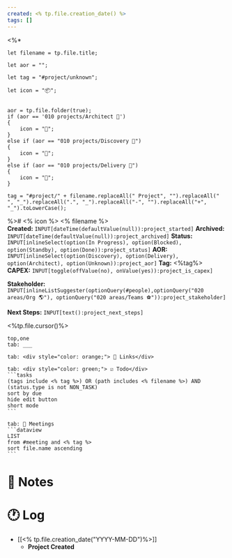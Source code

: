 ```yaml
---
created: <% tp.file.creation_date() %>
tags: []
---
```


<%* 

	let filename = tp.file.title;

	let aor = "";

	let tag = "#project/unknown";

	let icon = "📦";

	
	aor = tp.file.folder(true);
	if (aor == '010 projects/Architect 📐')
	{
		icon = "📐";
	} 
	else if (aor == "010 projects/Discovery 🔭")
	{
		icon = "🔭";
	} 
	else if (aor == "010 projects/Delivery 🚚")
	{
		icon = "🚚";
	} 
	
	tag = "#project/" + filename.replaceAll(" Project", "").replaceAll(" ", "_").replaceAll(".", "_").replaceAll("-", "").replaceAll("+", "_").toLowerCase();

%># <% icon %> <% filename %>  
**Created:** `INPUT[dateTime(defaultValue(null)):project_started]` **Archived:** `INPUT[dateTime(defaultValue(null)):project_archived]` **Status:** `INPUT[inlineSelect(option(In Progress), option(Blocked), option(Standby), option(Done)):project_status]` **AOR:** `INPUT[inlineSelect(option(Discovery), option(Delivery), option(Architect), option(Unknown)):project_aor]` **Tag:** <%tag%> **CAPEX:** `INPUT[toggle(offValue(no), onValue(yes)):project_is_capex]`

**Stakeholder:** `INPUT[inlineListSuggester(optionQuery(#people),optionQuery("020 areas/Org 🌎"), optionQuery("020 areas/Teams ⚽")):project_stakeholder]`

**Next Steps:** `INPUT[text():project_next_steps]`

<%tp.file.cursor()%>

````tabs
top,one
tab: ___

tab: <div style="color: orange;"> 🔗 Links</div>

tab: <div style="color: green;"> ☑ Todo</div>
```tasks
(tags include <% tag %>) OR (path includes <% filename %>) AND (status.type is not NON_TASK)
sort by due
hide edit button
short mode
```

tab: 📆 Meetings
```dataview
LIST
from #meeting and <% tag %>
sort file.name ascending
```
````

# 📓 Notes

# 🕐 Log

- [[<% tp.file.creation_date("YYYY-MM-DD")%>]]
	- **Project Created**
